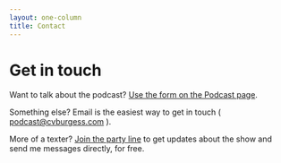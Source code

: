 ```yaml
---
layout: one-column
title: Contact
---
```


# Get in touch

Want to talk about the podcast? [Use the form on the Podcast page](/podcast).

Something else? Email is the easiest way to get in touch ( [podcast@cvburgess.com](mailto:podcast@cvburgess.com) ).

More of a texter? [Join the party line](https://my.community.com/charlesburgess) to get updates about the show and send me messages directly, for free.
